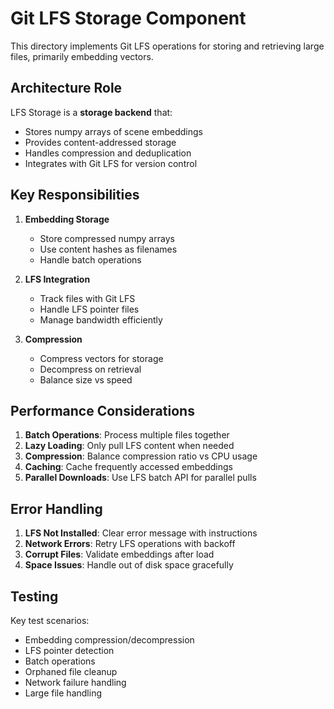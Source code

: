 # Git LFS Storage Component

This directory implements Git LFS operations for storing and retrieving large files, primarily embedding vectors.

## Architecture Role

LFS Storage is a **storage backend** that:

- Stores numpy arrays of scene embeddings
- Provides content-addressed storage
- Handles compression and deduplication
- Integrates with Git LFS for version control

## Key Responsibilities

1. **Embedding Storage**
   - Store compressed numpy arrays
   - Use content hashes as filenames
   - Handle batch operations

2. **LFS Integration**
   - Track files with Git LFS
   - Handle LFS pointer files
   - Manage bandwidth efficiently

3. **Compression**
   - Compress vectors for storage
   - Decompress on retrieval
   - Balance size vs speed






## Performance Considerations

1. **Batch Operations**: Process multiple files together
2. **Lazy Loading**: Only pull LFS content when needed
3. **Compression**: Balance compression ratio vs CPU usage
4. **Caching**: Cache frequently accessed embeddings
5. **Parallel Downloads**: Use LFS batch API for parallel pulls

## Error Handling

1. **LFS Not Installed**: Clear error message with instructions
2. **Network Errors**: Retry LFS operations with backoff
3. **Corrupt Files**: Validate embeddings after load
4. **Space Issues**: Handle out of disk space gracefully

## Testing

Key test scenarios:

- Embedding compression/decompression
- LFS pointer detection
- Batch operations
- Orphaned file cleanup
- Network failure handling
- Large file handling

